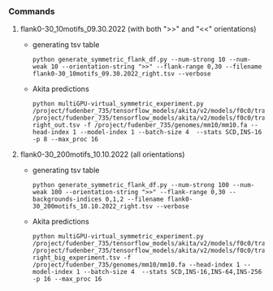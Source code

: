 ### Commands
1. flank0-30_10motifs_09.30.2022 (with both ">>" and "<<" orientations)
    - generating tsv table
        ```
        python generate_symmetric_flank_df.py --num-strong 10 --num-weak 10 --orientation-string ">>" --flank-range 0,30 --filename flank0-30_10motifs_09.30.2022_right.tsv --verbose
        ```
    - Akita predictions
        ```
        python multiGPU-virtual_symmetric_experiment.py /project/fudenber_735/tensorflow_models/akita/v2/models/f0c0/train/params.json /project/fudenber_735/tensorflow_models/akita/v2/models/f0c0/train/model1_best.h5 right_out.tsv -f /project/fudenber_735/genomes/mm10/mm10.fa --head-index 1 --model-index 1 --batch-size 4  --stats SCD,INS-16 -p 8 --max_proc 16
        ```

2. flank0-30_200motifs_10.10.2022 (all orientations)
    - generating tsv table
        ```
        python generate_symmetric_flank_df.py --num-strong 100 --num-weak 100 --orientation-string ">>" --flank-range 0,30 --backgrounds-indices 0,1,2 --filename flank0-30_200motifs_10.10.2022_right.tsv --verbose
        ```
    - Akita predictions
        ```
        python multiGPU-virtual_symmetric_experiment.py /project/fudenber_735/tensorflow_models/akita/v2/models/f0c0/train/params.json /project/fudenber_735/tensorflow_models/akita/v2/models/f0c0/train/model1_best.h5 right_big_experiment.tsv -f /project/fudenber_735/genomes/mm10/mm10.fa --head-index 1 --model-index 1 --batch-size 4  --stats SCD,INS-16,INS-64,INS-256 -p 16 --max_proc 16
        ```